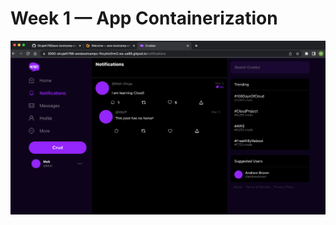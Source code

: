 # Week 1 — App Containerization

![Cruddur frontend with notifications enabled](journal/assets/Week1-Cruddur%20app%20with%20Notifications.png)
